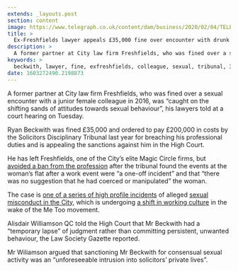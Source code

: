 ```yaml
--- 
extends: _layouts.post 
section: content 
image: https://www.telegraph.co.uk/content/dam/business/2020/02/04/TELEMMGLPICT000211464833_trans_NvBQzQNjv4BqQk0r0XexawLYjV38PkvnpdJeB0_xhVuEyTUhd15AWEE.jpeg?impolicy=logo-overlay 
title: > 
  Ex-Freshfields lawyer appeals £35,000 fine over encounter with drunk colleague 
description: > 
  A former partner at City law firm Freshfields, who was fined over a sexual encounter with a junior female colleague in 2016, was “caught on the shifting sands of attitudes towards sexual behaviour”, his lawyers told at a court hearing on Tuesday.Ryan Beckwith was fined £35,000 and ordered to pay £200,000 in costs by the Solicitors Disciplinary Tribunal last year for breaching his professional duties and is appealing the sanctions against him in the High Court.The case is one of a series of high profile incidents of alleged sexual misconduct in the City, which is undergoing a shift in working culture in the wake of the Me Too movement.Alisdair Williamson QC told the High Court that Mr Beckwith had a “temporary lapse” of judgment rather than committing persistent, unwanted behaviour, the Law Society Gazette reported.Mr Wiliamson argued that sanctioning Mr Beckwith for consensual sexual activity was an “unforeseeable intrusion into solicitors’ private lives”. 
keywords: > 
  beckwith, lawyer, fine, exfreshfields, colleague, sexual, tribunal, 35000, told, mr, solicitors, fined, drunk, appeals, law, high, encounter, freshfields 
date: 1603272490.2198873 
--- 
```

<div><p>A former partner at City law firm Freshfields, who was fined over a sexual encounter with a junior female colleague in 2016, was &#8220;caught on the shifting sands of attitudes towards sexual behaviour&#8221;, his lawyers told at a court hearing on Tuesday.</p>
<p>Ryan Beckwith was fined &#163;35,000 and ordered to pay &#163;200,000 in costs by the Solicitors Disciplinary Tribunal last year for breaching his professional duties and is appealing the sanctions against him in the High Court.</p>
<p>He has left Freshfields, one of the City&#8217;s elite Magic Circle firms, but <a href="https://www.telegraph.co.uk/business/2020/02/04/lawyer-spent-night-drunk-female-colleague-escaped-ban-one/">avoided a ban from the profession</a> after the tribunal found the events at the woman&#8217;s flat after a work event were &#8220;a one-off incident&#8221; and that &#8220;there was no suggestion that he had coerced or manipulated&#8221; the woman.&#160;</p>
<p>The case is <a href="https://www.telegraph.co.uk/business/2020/07/04/have-failed-change-culture-former-ubs-chief-andrea-orcel-told/">one of a series of high profile incidents</a> of alleged <a href="https://www.telegraph.co.uk/business/2020/06/12/city-lawyer-tried-kiss-junior-colleague-found-guilty-misconduct/">sexual misconduct in the City</a>, which is undergoing <a href="https://www.telegraph.co.uk/business/2020/01/11/city-lawyers-ban-staff-ski-trips-harassment-claim/">a shift in working culture</a> in the wake of the Me Too movement.&#160;</p>
<p>Alisdair Williamson QC told the High Court that Mr Beckwith had a &#8220;temporary lapse&#8221; of judgment rather than committing persistent, unwanted behaviour, the Law Society Gazette reported.&#160;</p>
<p>Mr Wiliamson argued that sanctioning Mr Beckwith for consensual sexual activity was an &#8220;unforeseeable intrusion into solicitors&#8217; private lives&#8221;.&#160;</p>
</div>